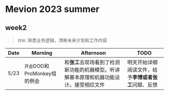 # Mevion 2023 summer

## week2 

> `目标`: 熟悉业务逻辑，清晰未来计划和工作内容

| Date | Morning | Afternoon | TODO |
| ---- | ----    | ----    | ---- | 
| 5/23 | `开会`DOD和ProMonkey组的例会 | 和**张工**去现场看到了检测新功能的机器模型。听讲解基本原理和机器功能设计。接受相应文件|明天开始详细阅读文件，给予**李博或者张工**问题、反馈 | 